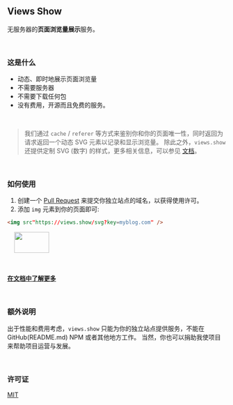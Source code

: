 ## Views Show

无服务器的**页面浏览量展示**服务。

<br/>

### 这是什么

  - 动态、即时地展示页面浏览量
  - 不需要服务器
  - 不需要下载任何包
  - 没有费用，开源而且免费的服务。

<br/>

> 我们通过 `cache` / `referer` 等方式来鉴别你和你的页面唯一性，同时返回为请求返回一个动态 SVG 元素以记录和显示浏览量。
> 除此之外，`views.show` 还提供定制 SVG (数字) 的样式，更多相关信息，可以参见 [文档](https://views.show)。

<br/>

### 如何使用

  1. 创建一个 [Pull Request](https://github.com/unix/views-show/pulls) 来提交你独立站点的域名，以获得使用许可。
  2. 添加 `img` 元素到你的页面即可:

  ```html
  <img src"https://views.show/svg?key=myblog.com" />
  ```

  &nbsp;&nbsp;&nbsp;&nbsp;<img width="80" height="48" src="https://views.show/svg?key=myblog.com" />

<br/>

**[在文档中了解更多](https://views.show)**

<br/>

### 额外说明

出于性能和费用考虑，`views.show` 只能为你的独立站点提供服务，不能在 GitHub(README.md) NPM 或者其他地方工作。
当然，你也可以捐助我使项目来帮助项目运营与发展。

<br/>

### 许可证

[MIT](./LICENSE)
